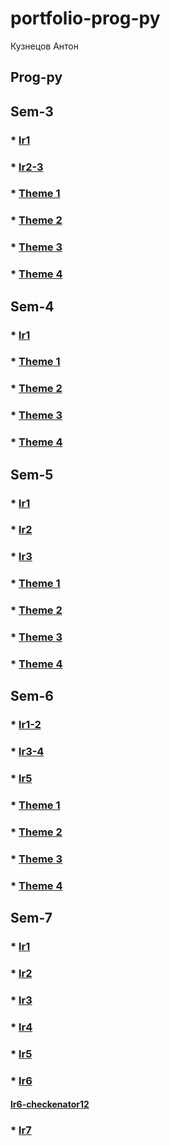 # portfolio-prog-py
Кузнецов Антон


## Prog-py

## Sem-3
### * [lr1](/sem3/sem3-lr1)
### * [lr2-3](/sem3/sem3-lr2-3)
### * [Theme 1](/sem3/work1)
### * [Theme 2](/sem3/work2)
### * [Theme 3](/sem3/work3)
### * [Theme 4](/sem3/work4)
## Sem-4
### * [lr1](/sem4/sem4-lr1)
### * [Theme 1](/sem4/work1)
### * [Theme 2](/sem4/work2)
### * [Theme 3](/sem4/work3)
### * [Theme 4](/sem4/work4)
## Sem-5
### * [lr1](/sem5/sem5-lr1)
### * [lr2](/sem5/sem5-lr2)
### * [lr3](/sem5/sem5-lr3)
### * [Theme 1](/sem5/work1)
### * [Theme 2](/sem5/work2)
### * [Theme 3](/sem5/work3)
### * [Theme 4](/sem5/work4)
## Sem-6
### * [lr1-2](/sem6/sem6-lr1-2-lektor)
### * [lr3-4](/sem6/sem6-lr3-4)
### * [lr5](/sem6/sem6-lr5)
### * [Theme 1](/sem4/work1)
### * [Theme 2](/sem4/work2)
### * [Theme 3](/sem4/work3)
### * [Theme 4](/sem4/work4)
## Sem-7
### * [lr1](https://replit.com/@FourwFourw/prog7-lr1#main.py)
### * [lr2](https://hub.docker.com/repository/docker/fourwqw/prog7-lr1)
### * [lr3](https://replit.com/@FourwFourw/prog7-lr3#main.py)
### * [lr4](/sem7/lr4)
### * [lr5](https://replit.com/@FourwFourw/prog7-lr5-v20#main.py)
### * [lr6](https://replit.com/@FourwFourw/prog7-lr6)
#### [lr6-checkenator12](https://replit.com/@FourwFourw/prog7-checkenator12?v=1)
### * [lr7](/sem7/lr7/lr7.pdf)
